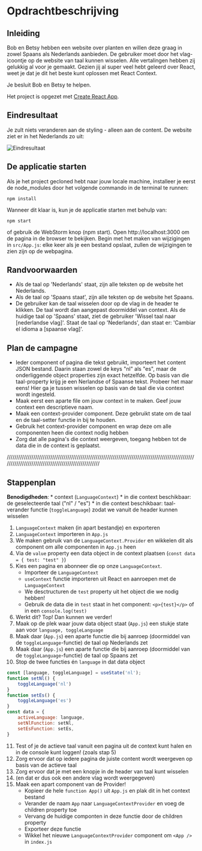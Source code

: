 # Opdrachtbeschrijving

## Inleiding
Bob en Betsy hebben een website over planten en willen deze graag in zowel Spaans als Nederlands aanbieden. De gebruiker moet door het vlag-icoontje op de website van taal kunnen wisselen.
Alle vertalingen hebben zij gelukkig al voor je gemaakt. Gezien jij al super veel hebt geleerd over React, weet je dat je dit het beste kunt oplossen met React Context.

Je besluit Bob en Betsy te helpen.

Het project is opgezet met [Create React App](https://github.com/facebook/create-react-app).

## Eindresultaat
Je zult niets veranderen aan de styling - alleen aan de content. De website ziet er in het Nederlands zo uit:

![Eindresultaat](src/assets/screenshot.png)

## De applicatie starten
Als je het project gecloned hebt naar jouw locale machine, installeer je eerst de node_modules door het volgende commando in de terminal te runnen:

`npm install`

Wanneer dit klaar is, kun je de applicatie starten met behulp van:

`npm start`

of gebruik de WebStorm knop (npm start). Open http://localhost:3000 om de pagina in de browser te bekijken. 
Begin met het maken van wijzigingen in `src/App.js`: elke keer als je een bestand opslaat, zullen de wijzigingen te zien zijn op de webpagina.

## Randvoorwaarden
* Als de taal op 'Nederlands' staat, zijn alle teksten op de website het Nederlands.
* Als de taal op 'Spaans staat', zijn alle teksten op de website het Spaans.
* De gebruiker kan de taal wisselen door op de vlag in de header te klikken. De taal wordt dan aangepast doormiddel van context. Als de huidige taal op 'Spaans' staat, 
ziet de gebruiker 'Wissel taal naar [nederlandse vlag]'. Staat de taal op 'Nederlands', dan staat er: 'Cambiar el idioma a [spaanse vlag]'.

## Plan de campagne
* Ieder component of pagina die tekst gebruikt, importeert het content JSON bestand. Daarin staan zowel de keys "nl" als "es", maar de onderliggende object properties zijn exact hetzelfde.
Op basis van die taal-property krijg je een Nerlandse of Spaanse tekst. Probeer het maar eens! Hier ga je tussen wisselen op basis van de taal die via context wordt ingesteld.
* Maak eerst een aparte file om jouw context in te maken. Geef jouw context een descriptieve naam.
* Maak een context-provider component. Deze gebruikt state om de taal en de taal-setter functie in bij te houden.
* Gebruik het context-provider component en wrap deze om alle componenten heen die context nodig hebben
* Zorg dat alle pagina's die context weergeven, toegang hebben tot de data die in de context is geplaatst.

////////////////////////////////////////////////////////////////////////////////////////////////////////////////////////////////////////////////////
## Stappenplan
**Benodigdheden**: 
    * context (`LanguageContext`)
    * in die context beschikbaar: de geselecteerde taal ("nl" / "es")
    * in die context beschikbaar: taal-verander functie (`toggleLanguage`) zodat we vanuit de header kunnen wisselen
1. `LanguageContext` maken (in apart bestandje) en exporteren
2. `LanguageContext` importeren in `App.js`
3. We maken gebruik van de `LanguageContext.Provider` en wikkelen dit als component om alle componenten in `App.js` heen
4. Via de `value` property een data object in de context plaatsen (`const data = { test: "test" }`)
5. Kies een pagina en abonneer die op onze `LanguageContext`. 
    * Importeer de `LanguageContext`
    * `useContext` functie importeren uit React en aanroepen met de `LanguageContext`
    * We desctructuren de `test` property uit het object die we nodig hebben!
    * Gebruik de data die in `test` staat in het component: `<p>{test}</p>` of in een `console.log(test)`
6. Werkt dit? Top! Dan kunnen we verder!
7. Maak op de plek waar jouw data object staat (`App.js`) een stukje state aan voor `language, toggleLanguage`
8. Maak daar (`App.js`) een aparte functie die bij aanroep (doormiddel van de `toggleLanguage`-functie) de taal op Nederlands zet
9. Maak daar (`App.js`) een aparte functie die bij aanroep (doormiddel van de `toggleLanguage`-functie) de taal op Spaans zet
10. Stop de twee functies én `language` in dat data object
```javascript
const [language, toggleLanguage] = useState('nl');
function setNl() {
    toggleLanguage('nl')
}
function setEs() {
    toggleLanguage('es')
}
const data = {
    activeLanguage: language,
    setNlFunction: setNl,
    setEsFunction: setEs,
}
```
11. Test of je de actieve taal vanuit een pagina uit de context kunt halen en in de console kunt loggen! (zoals stap 5)
12. Zorg ervoor dat op iedere pagina de juiste content wordt weergeven op basis van de actieve taal
13. Zorg ervoor dat je met een knopje in de header van taal kunt wisselen
14. (en dat er dus ook een andere vlag wordt weergegeven)
15. Maak een apart component van de Provider!
    * Kopieer de hele `function App()` uit `App.js` en plak dit in het context bestand
    * Verander de naam `App` naar `LanguageContextProvider` en voeg de children property toe
    * Vervang de huidige componten in deze functie door de children property 
    * Exporteer deze functie
    * Wikkel het nieuwe `LanguageContextProvider` component om `<App />` in `index.js`